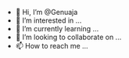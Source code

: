 - 👋 Hi, I’m @Genuaja
- 👀 I’m interested in ...
- 🌱 I’m currently learning ...
- 💞️ I’m looking to collaborate on ...
- 📫 How to reach me ...

<!---
Genuaja/Genuaja is a ✨ special ✨ repository because its `README.md` (this file) appears on your GitHub profile.
You can click the Preview link to take a look at your changes.
--->
